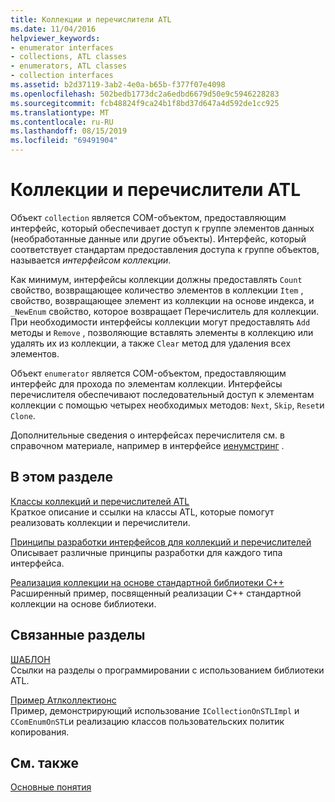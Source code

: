 ```yaml
---
title: Коллекции и перечислители ATL
ms.date: 11/04/2016
helpviewer_keywords:
- enumerator interfaces
- collections, ATL classes
- enumerators, ATL classes
- collection interfaces
ms.assetid: b2d37119-3ab2-4e0a-b65b-f377f07e4098
ms.openlocfilehash: 502bedb1773dc2a6edbd6679d50e9c5946228283
ms.sourcegitcommit: fcb48824f9ca24b1f8bd37d647a4d592de1cc925
ms.translationtype: MT
ms.contentlocale: ru-RU
ms.lasthandoff: 08/15/2019
ms.locfileid: "69491904"
---
```

# <a name="atl-collections-and-enumerators"></a>Коллекции и перечислители ATL

Объект `collection` является COM-объектом, предоставляющим интерфейс, который обеспечивает доступ к группе элементов данных (необработанные данные или другие объекты). Интерфейс, который соответствует стандартам предоставления доступа к группе объектов, называется *интерфейсом коллекции*.

Как минимум, интерфейсы коллекции должны предоставлять `Count` свойство, возвращающее количество элементов в коллекции `Item` , свойство, возвращающее элемент из коллекции на основе индекса, и `_NewEnum` свойство, которое возвращает Перечислитель для коллекции. При необходимости интерфейсы коллекции могут предоставлять `Add` методы и `Remove` , позволяющие вставлять элементы в коллекцию или удалять их из коллекции, а также `Clear` метод для удаления всех элементов.

Объект `enumerator` является COM-объектом, предоставляющим интерфейс для прохода по элементам коллекции. Интерфейсы перечислителя обеспечивают последовательный доступ к элементам коллекции с помощью четырех необходимых методов: `Next`, `Skip`, `Reset`и `Clone`.

Дополнительные сведения о интерфейсах перечислителя см. в справочном материале, например в интерфейсе [иенумстринг](/windows/win32/api/objidl/nn-objidl-ienumstring) .

## <a name="in-this-section"></a>В этом разделе

[Классы коллекций и перечислителей ATL](../atl/atl-collection-and-enumerator-classes.md)<br/>
Краткое описание и ссылки на классы ATL, которые помогут реализовать коллекции и перечислители.

[Принципы разработки интерфейсов для коллекций и перечислителей](../atl/design-principles-for-collection-and-enumerator-interfaces.md)<br/>
Описывает различные принципы разработки для каждого типа интерфейса.

[Реализация коллекции на основе стандартной библиотеки C++](../atl/implementing-an-stl-based-collection.md)<br/>
Расширенный пример, посвященный реализации C++ стандартной коллекции на основе библиотеки.

## <a name="related-sections"></a>Связанные разделы

[ШАБЛОН](../atl/active-template-library-atl-concepts.md)<br/>
Ссылки на разделы о программировании с использованием библиотеки ATL.

[Пример Атлколлектионс](../overview/visual-cpp-samples.md)<br/>
Пример, демонстрирующий использование `ICollectionOnSTLImpl` и `CComEnumOnSTL`и реализацию классов пользовательских политик копирования.

## <a name="see-also"></a>См. также

[Основные понятия](../atl/active-template-library-atl-concepts.md)
